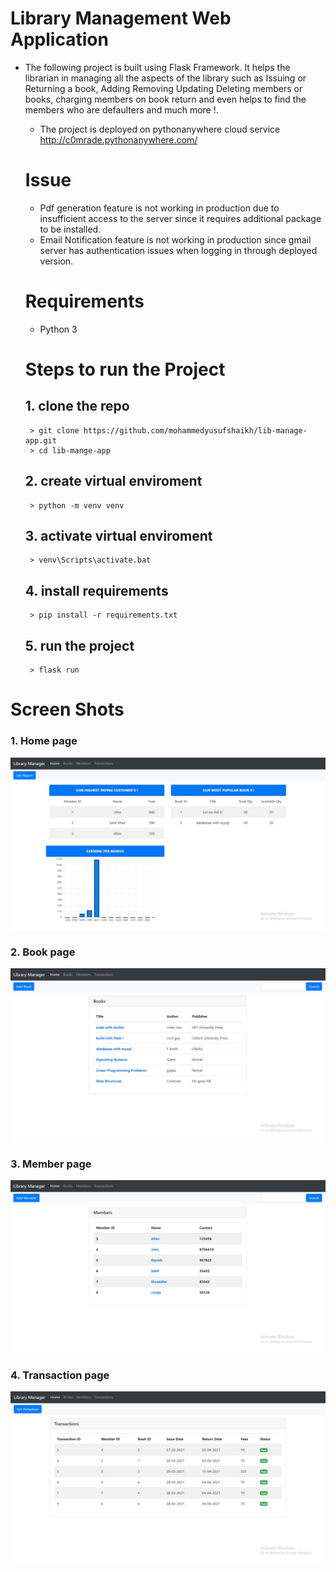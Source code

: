 # Library Management Web Application

* The following project is built using Flask Framework. It helps the librarian in managing all the aspects of the library 
  such as Issuing or Returning a book, Adding Removing Updating Deleting members or books, charging members on book return
  and even helps to find the members who are defaulters and much more !.
  
  * The project is deployed on pythonanywhere cloud service http://c0mrade.pythonanywhere.com/ 


  # Issue
  * Pdf generation feature is not working in production due to insufficient access to the server since it requires additional package to be installed.
  * Email Notification feature is not working in production since gmail server has authentication issues when logging in through deployed version.
  
  # Requirements
  * Python 3
  
  # Steps to run the Project
  
    ## 1. clone the repo
    ```
     > git clone https://github.com/mohammedyusufshaikh/lib-manage-app.git
     > cd lib-mange-app
    ``` 
    
    ## 2. create virtual enviroment
    ```
     > python -m venv venv
    ``` 
    
    ## 3. activate virtual enviroment
    ```
     > venv\Scripts\activate.bat
    ``` 
    
    ## 4. install requirements
    ```
     > pip install -r requirements.txt
    ``` 
    
    ## 5. run the project
    ```
     > flask run
    ``` 
    
 # Screen Shots
   ### 1. Home page
 ![Screenshot](screenshot/home_page.jpg)
 
   ### 2. Book page
 ![Screenshot](screenshot/books_page.jpg)
 
  ### 3. Member page
 ![Screenshot](screenshot/member_page.jpg)
 
  ### 4. Transaction page
 ![Screenshot](screenshot/transactions_page.jpg)
